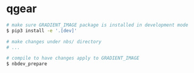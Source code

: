 # qgear


<!-- WARNING: THIS FILE WAS AUTOGENERATED! DO NOT EDIT! -->

``` sh
# make sure GRADIENT_IMAGE package is installed in development mode
$ pip3 install -e '.[dev]'

# make changes under nbs/ directory
# ...

# compile to have changes apply to GRADIENT_IMAGE
$ nbdev_prepare
```
